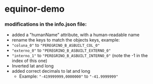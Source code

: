 # equinor-demo
 
### modifications in the info.json file:
- added a "humanName" attribute, with a human-readable name
- rename the keys to match the objects keys, example:
 - `"coluna_0"` to `"PEREGRINO_B_ASBUILT_COL_0"`
 - `"externo_0"` to `"PEREGRINO_B_ASBUILT_EXTERNO_0"`
 - `"interno_1"` to `"PEREGRINO_B_ASBUILT_INTERNO_0"` (note the -1 in the index of this one)
- Inverted lat and long 
- added correct decimals to lat and long
  - Example: `"-419999999,0000000"` to `"-41.9999999"`
